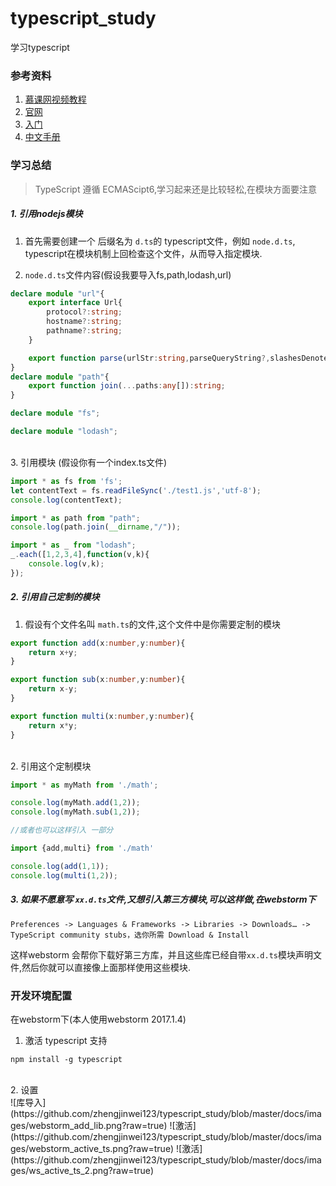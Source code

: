 # typescript_study
学习typescript

### 参考资料
1. [慕课网视频教程](http://www.imooc.com/learn/763)<br>
2. [官网](https://www.tslang.cn/)<br>
3. [入门](http://www.runoob.com/w3cnote/getting-started-with-typescript.html)<br>
4. [中文手册](http://www.runoob.com/manual/gitbook/TypeScript/_book/)<br>


### 学习总结

> TypeScript 遵循 ECMAScipt6,学习起来还是比较轻松,在模块方面要注意

##### 1. 引用nodejs模块

1. 首先需要创建一个 后缀名为 `d.ts`的 typescript文件，例如 `node.d.ts`,<br>
typescript在模块机制上回检查这个文件，从而导入指定模块.

2. `node.d.ts`文件内容(假设我要导入fs,path,lodash,url) <br>

``` typescript
declare module "url"{
    export interface Url{
        protocol?:string;
        hostname?:string;
        pathname?:string;
    }

    export function parse(urlStr:string,parseQueryString?,slashesDenoteHost?):Url;
}
declare module "path"{
    export function join(...paths:any[]):string;
}

declare module "fs";

declare module "lodash";
```
<br>
3. 引用模块 (假设你有一个index.ts文件)

``` typescript
import * as fs from 'fs';
let contentText = fs.readFileSync('./test1.js','utf-8');
console.log(contentText);

import * as path from "path";
console.log(path.join(__dirname,"/"));

import * as _ from "lodash";
_.each([1,2,3,4],function(v,k){
    console.log(v,k);
});
```
##### 2. 引用自己定制的模块

1. 假设有个文件名叫 `math.ts`的文件,这个文件中是你需要定制的模块 <br>

``` typescript
export function add(x:number,y:number){
    return x+y;
}

export function sub(x:number,y:number){
    return x-y;
}

export function multi(x:number,y:number){
    return x*y;
}
```
<br>
2. 引用这个定制模块 <br>

``` typescript
import * as myMath from './math';

console.log(myMath.add(1,2));
console.log(myMath.sub(1,2));

//或者也可以这样引入 一部分

import {add,multi} from './math'

console.log(add(1,1));
console.log(multi(1,2));
```

##### 3. 如果不愿意写 `xx.d.ts`文件,又想引入第三方模块,可以这样做,在webstorm下<br>

`Preferences -> Languages & Frameworks -> Libraries -> Downloads… -> TypeScript community stubs，选你所需 Download & Install`<br>

这样webstorm 会帮你下载好第三方库，并且这些库已经自带`xx.d.ts`模块声明文件,然后你就可以直接像上面那样使用这些模块.

### 开发环境配置
在webstorm下(本人使用webstorm 2017.1.4) <br>

1. 激活 typescript 支持 <br>
```
npm install -g typescript
```
<br>
2. 设置 <br>
![库导入] (https://github.com/zhengjinwei123/typescript_study/blob/master/docs/images/webstorm_add_lib.png?raw=true)
![激活] (https://github.com/zhengjinwei123/typescript_study/blob/master/docs/images/webstorm_active_ts.png?raw=true)
![激活] (https://github.com/zhengjinwei123/typescript_study/blob/master/docs/images/ws_active_ts_2.png?raw=true)
